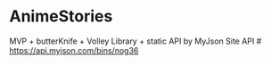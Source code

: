 # AnimeStories
MVP + butterKnife + Volley Library + static API by MyJson Site
API # https://api.myjson.com/bins/nog36
